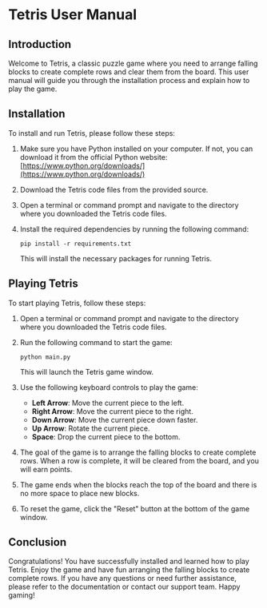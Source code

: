 # Tetris User Manual

## Introduction

Welcome to Tetris, a classic puzzle game where you need to arrange falling blocks to create complete rows and clear them from the board. This user manual will guide you through the installation process and explain how to play the game.

## Installation

To install and run Tetris, please follow these steps:

1. Make sure you have Python installed on your computer. If not, you can download it from the official Python website: [https://www.python.org/downloads/](https://www.python.org/downloads/)

2. Download the Tetris code files from the provided source.

3. Open a terminal or command prompt and navigate to the directory where you downloaded the Tetris code files.

4. Install the required dependencies by running the following command:

   ```
   pip install -r requirements.txt
   ```

   This will install the necessary packages for running Tetris.

## Playing Tetris

To start playing Tetris, follow these steps:

1. Open a terminal or command prompt and navigate to the directory where you downloaded the Tetris code files.

2. Run the following command to start the game:

   ```
   python main.py
   ```

   This will launch the Tetris game window.

3. Use the following keyboard controls to play the game:

   - **Left Arrow**: Move the current piece to the left.
   - **Right Arrow**: Move the current piece to the right.
   - **Down Arrow**: Move the current piece down faster.
   - **Up Arrow**: Rotate the current piece.
   - **Space**: Drop the current piece to the bottom.

4. The goal of the game is to arrange the falling blocks to create complete rows. When a row is complete, it will be cleared from the board, and you will earn points.

5. The game ends when the blocks reach the top of the board and there is no more space to place new blocks.

6. To reset the game, click the "Reset" button at the bottom of the game window.

## Conclusion

Congratulations! You have successfully installed and learned how to play Tetris. Enjoy the game and have fun arranging the falling blocks to create complete rows. If you have any questions or need further assistance, please refer to the documentation or contact our support team. Happy gaming!
